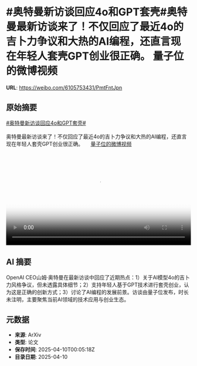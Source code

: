 # #奥特曼新访谈回应4o和GPT套壳#奥特曼最新访谈来了！不仅回应了最近4o的吉卜力争议和大热的AI编程，还直言现在年轻人套壳GPT创业很正确。 量子位的微博视频

**URL**: https://weibo.com/6105753431/PmtFntJpn

## 原始摘要

<a href="https://m.weibo.cn/search?containerid=231522type%3D1%26t%3D10%26q%3D%23%E5%A5%A5%E7%89%B9%E6%9B%BC%E6%96%B0%E8%AE%BF%E8%B0%88%E5%9B%9E%E5%BA%944o%E5%92%8CGPT%E5%A5%97%E5%A3%B3%23&amp;extparam=%23%E5%A5%A5%E7%89%B9%E6%9B%BC%E6%96%B0%E8%AE%BF%E8%B0%88%E5%9B%9E%E5%BA%944o%E5%92%8CGPT%E5%A5%97%E5%A3%B3%23" data-hide=""><span class="surl-text">#奥特曼新访谈回应4o和GPT套壳#</span></a><br><br>奥特曼最新访谈来了！不仅回应了最近4o的吉卜力争议和大热的AI编程，还直言现在年轻人套壳GPT创业很正确。 <a href="https://video.weibo.com/show?fid=1034:5153572086546439" data-hide=""><span class="url-icon"><img style="width: 1rem;height: 1rem" src="https://h5.sinaimg.cn/upload/2015/09/25/3/timeline_card_small_video_default.png" referrerpolicy="no-referrer"></span><span class="surl-text">量子位的微博视频</span></a> <br clear="both"><div style="clear: both"></div><video controls="controls" poster="https://tvax1.sinaimg.cn/orj480/006Fd7o3ly1i0aopb5xftj30u01hcdht.jpg" style="width: 100%"><source src="https://f.video.weibocdn.com/o0/lGF5XeW6lx08nl6uiOuY01041200iViy0E010.mp4?label=mp4_720p&amp;template=720x1280.24.0&amp;ori=0&amp;ps=1CwnkDw1GXwCQx&amp;Expires=1744247031&amp;ssig=BYyooRB0OK&amp;KID=unistore,video"><source src="https://f.video.weibocdn.com/o0/ERUP3w94lx08nl6tHFTW01041200alhV0E010.mp4?label=mp4_hd&amp;template=540x960.24.0&amp;ori=0&amp;ps=1CwnkDw1GXwCQx&amp;Expires=1744247031&amp;ssig=SsDJplaxMW&amp;KID=unistore,video"><source src="https://f.video.weibocdn.com/o0/BqQwG9RUlx08nl6tAQuI010412005Nh50E010.mp4?label=mp4_ld&amp;template=360x640.24.0&amp;ori=0&amp;ps=1CwnkDw1GXwCQx&amp;Expires=1744247031&amp;ssig=N%2FGIlHaHxs&amp;KID=unistore,video"><p>视频无法显示，请前往<a href="https://video.weibo.com/show?fid=1034%3A5153572086546439" target="_blank" rel="noopener noreferrer">微博视频</a>观看。</p></video>

## AI 摘要

OpenAI CEO山姆·奥特曼在最新访谈中回应了近期热点：1）关于AI模型4o的吉卜力风格争议，但未透露具体细节；2）支持年轻人基于GPT技术进行套壳创业，认为这是正确的创新方式；3）讨论了AI编程的发展前景。访谈由量子位发布，时长未注明，主要聚焦当前AI领域的技术应用与创业生态。

## 元数据

- **来源**: ArXiv
- **类型**: 论文
- **保存时间**: 2025-04-10T00:05:18Z
- **目录日期**: 2025-04-10
